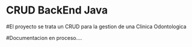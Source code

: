 ﻿# CRUD BackEnd Java

#El proyecto se trata un CRUD para la gestion de una Clinica Odontologica

#Documentacion en proceso....

